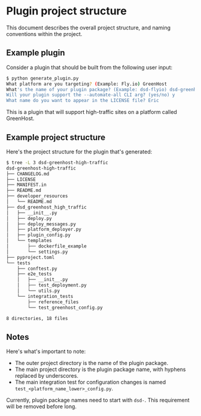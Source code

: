 Plugin project structure
===

This document describes the overall project structure, and naming conventions within the project.

Example plugin
---

Consider a plugin that should be built from the following user input:

```sh
$ python generate_plugin.py
What platform are you targeting? (Example: Fly.io) GreenHost
What's the name of your plugin package? (Example: dsd-flyio) dsd-greenhost-high-traffic
Will your plugin support the --automate-all CLI arg? (yes/no) y
What name do you want to appear in the LICENSE file? Eric
```

This is a plugin that will support high-traffic sites on a platform called GreenHost.

Example project structure
---

Here's the project structure for the plugin that's generated:

```sh
$ tree -L 3 dsd-greenhost-high-traffic
dsd-greenhost-high-traffic
├── CHANGELOG.md
├── LICENSE
├── MANIFEST.in
├── README.md
├── developer_resources
│   └── README.md
├── dsd_greenhost_high_traffic
│   ├── __init__.py
│   ├── deploy.py
│   ├── deploy_messages.py
│   ├── platform_deployer.py
│   ├── plugin_config.py
│   └── templates
│       ├── dockerfile_example
│       └── settings.py
├── pyproject.toml
└── tests
    ├── conftest.py
    ├── e2e_tests
    │   ├── __init__.py
    │   ├── test_deployment.py
    │   └── utils.py
    └── integration_tests
        ├── reference_files
        └── test_greenhost_config.py

8 directories, 18 files
```

Notes
---

Here's what's important to note:

- The outer project directory is the name of the plugin package.
- The main project directory is the plugin package name, with hyphens replaced by underscores.
- The main integration test for configuration changes is named `test_<platform_name_lower>_config.py`.

Currently, plugin package names need to start with `dsd-`. This requirement will be removed before long.
